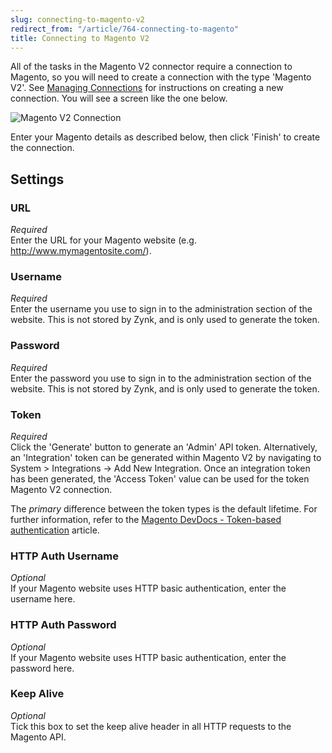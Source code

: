 ```yaml
---
slug: connecting-to-magento-v2
redirect_from: "/article/764-connecting-to-magento"
title: Connecting to Magento V2
---
```

All of the tasks in the Magento V2 connector require a connection to Magento, so you will need to create a connection with the type 'Magento V2'. See [Managing Connections](managing-connections) for instructions on creating a new connection. You will see a screen like the one below.

![Magento V2 Connection](http://www.zynk.com/images/v2/magento_v2_connection.png)

Enter your Magento details as described below, then click 'Finish' to create the connection.

## Settings
### URL
_Required_  
Enter the URL for your Magento website (e.g. http://www.mymagentosite.com/).

### Username
_Required_  
Enter the username you use to sign in to the administration section of the website. This is not stored by Zynk, and is only used to generate the token.

### Password
_Required_  
Enter the password you use to sign in to the administration section of the website. This is not stored by Zynk, and is only used to generate the token.

### Token
_Required_  
Click the 'Generate' button to generate an 'Admin' API token. Alternatively, an 'Integration' token can be generated within Magento V2 by navigating to System > Integrations -> Add New Integration. Once an integration token has been generated, the 'Access Token' value can be used for the token Magento V2 connection.

The _primary_ difference between the token types is the default lifetime. For further information, refer to the [Magento DevDocs - Token-based authentication](https://devdocs.magento.com/guides/v2.3/get-started/authentication/gs-authentication-token.html) article.

### HTTP Auth Username
_Optional_  
If your Magento website uses HTTP basic authentication, enter the username here.

### HTTP Auth Password
_Optional_  
If your Magento website uses HTTP basic authentication, enter the password here.

### Keep Alive
_Optional_  
Tick this box to set the keep alive header in all HTTP requests to the Magento API. 
